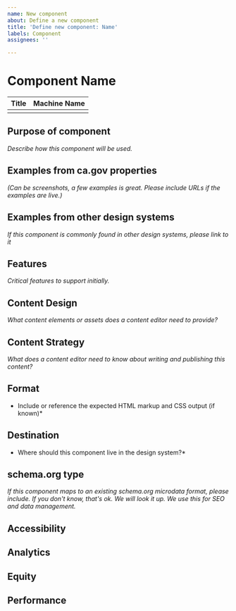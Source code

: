 ```yaml
---
name: New component
about: Define a new component
title: 'Define new component: Name'
labels: Component
assignees: ''

---
```

# Component Name
| Title | Machine Name |
| --- |  --- |
|     |      |

## Purpose of component
*Describe how this component will be used.*

## Examples from ca.gov properties
*(Can be screenshots, a few examples is great. Please include URLs if the examples are live.)*

## Examples from other design systems
*If this component is commonly found in other design systems, please link to it*

## Features
*Critical features to support initially.*

## Content Design 
*What content elements or assets does a content editor need to provide?*

## Content Strategy
*What does a content editor need to know about writing and publishing this content?*

## Format
* Include or reference the expected HTML markup and CSS output (if known)*

## Destination
* Where should this component live in the design system?* 

## schema.org type
*If this component maps to an existing schema.org microdata format, please include. If you don't know, that's ok. We will look it up. We use this for SEO and data management.*

## Accessibility

## Analytics

## Equity 

## Performance